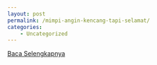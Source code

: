 ```yaml
---
layout: post
permalink: /mimpi-angin-kencang-tapi-selamat/
categories:
    - Uncategorized
---
```


[Baca Selengkapnya](/05)